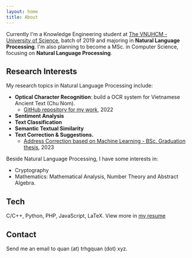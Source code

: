 ```yaml
---
layout: home
title: About
---
```


Currently I'm a Knowledge Engineering student at [The VNUHCM - University of Science](https://en.hcmus.edu.vn), batch of 2019 and majoring in **Natural Language Processing**. I'm also planning to become a MSc. in Computer Science, focusing on **Natural Language Processing**.

## Research Interests
My research topics in Natural Language Processing include:
- **Optical Character Recognition**: build a OCR system for Vietnamese Ancient Text (Chu Nom).
  - [GitHub repository for my work](https://github.com/trhgquan/OCR_chu_Nom), 2022
- **Sentiment Analysis**
- **Text Classification**
- **Semantic Textual Similarity**
- **Text Correction & Suggestions.**
  - [Address Correction based on Machine Learning - BSc. Graduation thesis](#), 2023

Beside Natural Language Processing, I have some interests in:
- Cryptography
- Mathematics: Mathematical Analysis, Number Theory and Abstract Algebra.

## Tech
C/C++, Python, PHP, JavaScript, LaTeX. View more in [my resume](resume.markdown)

## Contact
Send me an email to quan (at) trhgquan (dot) xyz.
